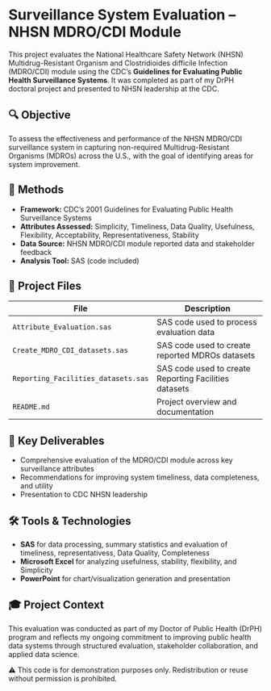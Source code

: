# Surveillance System Evaluation – NHSN MDRO/CDI Module

This project evaluates the National Healthcare Safety Network (NHSN) Multidrug-Resistant Organism and Clostridioides difficile Infection (MDRO/CDI) module 
using the CDC’s **Guidelines for Evaluating Public Health Surveillance Systems**. It was completed as part of my DrPH doctoral project and presented to NHSN leadership at the CDC.

## 🔍 Objective

To assess the effectiveness and performance of the NHSN MDRO/CDI surveillance system in capturing non-required Multidrug-Resistant Organisms (MDROs) across the U.S., 
with the goal of identifying areas for system improvement.

## 🧪 Methods

- **Framework:** CDC’s 2001 Guidelines for Evaluating Public Health Surveillance Systems
- **Attributes Assessed:** Simplicity, Timeliness, Data Quality, Usefulness, Flexibility, Acceptability, Representativeness, Stability
- **Data Source:** NHSN MDRO/CDI module reported data and stakeholder feedback
- **Analysis Tool:** SAS (code included)

## 📂 Project Files

| File | Description |
|------|-------------|
| `Attribute_Evaluation.sas` | SAS code used to process evaluation data |
| `Create_MDRO_CDI_datasets.sas` | SAS code used to create reported MDROs datasets |
| `Reporting_Facilities_datasets.sas` | SAS code used to create Reporting Facilities datasets |
| `README.md` | Project overview and documentation |

## 🧾 Key Deliverables

- Comprehensive evaluation of the MDRO/CDI module across key surveillance attributes
- Recommendations for improving system timeliness, data completeness, and utility
- Presentation to CDC NHSN leadership

## 🛠️ Tools & Technologies

- **SAS** for data processing, summary statistics and evaluation of timeliness, representativess, Data Quality, Completeness
- **Microsoft Excel** for analyzing usefulness, stability, flexibility, and Simplicity
- **PowerPoint** for chart/visualization generation and presentation

## 🎓 Project Context

This evaluation was conducted as part of my Doctor of Public Health (DrPH) program and reflects my ongoing commitment to improving public health data systems 
through structured evaluation, stakeholder collaboration, and applied data science.

⚠️ This code is for demonstration purposes only. Redistribution or reuse without permission is prohibited.


